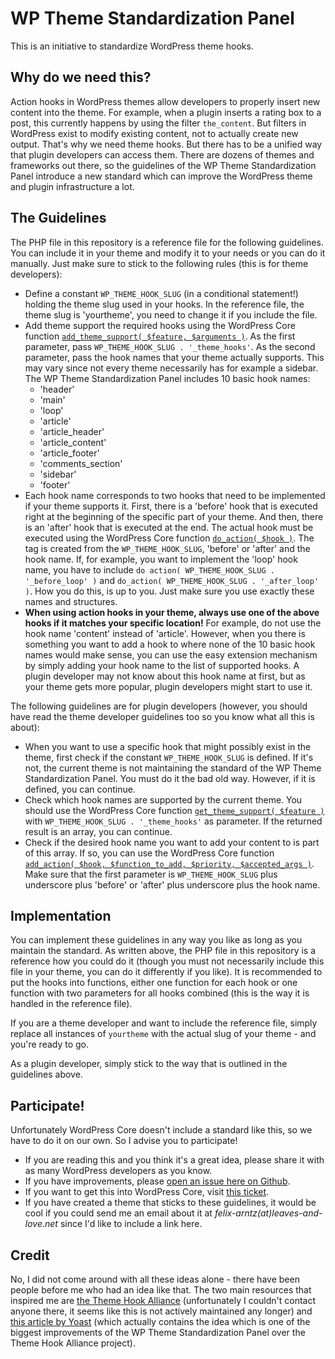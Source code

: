 WP Theme Standardization Panel
==============================

This is an initiative to standardize WordPress theme hooks.

Why do we need this?
--------------------

Action hooks in WordPress themes allow developers to properly insert new content into the theme. For example, when a plugin inserts a rating box to a post, this currently happens by using the filter `the_content`. But filters in WordPress exist to modify existing content, not to actually create new output. That's why we need theme hooks. But there has to be a unified way that plugin developers can access them. There are dozens of themes and frameworks out there, so the guidelines of the WP Theme Standardization Panel introduce a new standard which can improve the WordPress theme and plugin infrastructure a lot.

The Guidelines
--------------

The PHP file in this repository is a reference file for the following guidelines. You can include it in your theme and modify it to your needs or you can do it manually. Just make sure to stick to the following rules (this is for theme developers):

* Define a constant `WP_THEME_HOOK_SLUG` (in a conditional statement!) holding the theme slug used in your hooks. In the reference file, the theme slug is 'yourtheme', you need to change it if you include the file.
* Add theme support the required hooks using the WordPress Core function [`add_theme_support( $feature, $arguments )`](http://codex.wordpress.org/Function_Reference/add_theme_support). As the first parameter, pass `WP_THEME_HOOK_SLUG . '_theme_hooks'`. As the second parameter, pass the hook names that your theme actually supports. This may vary since not every theme necessarily has for example a sidebar. The WP Theme Standardization Panel includes 10 basic hook names:
  * 'header'
  * 'main'
  * 'loop'
  * 'article'
  * 'article_header'
  * 'article_content'
  * 'article_footer'
  * 'comments_section'
  * 'sidebar'
  * 'footer'
* Each hook name corresponds to two hooks that need to be implemented if your theme supports it. First, there is a 'before' hook that is executed right at the beginning of the specific part of your theme. And then, there is an 'after' hook that is executed at the end. The actual hook must be executed using the WordPress Core function [`do_action( $hook )`](http://codex.wordpress.org/Function_Reference/do_action). The tag is created from the `WP_THEME_HOOK_SLUG`, 'before' or 'after' and the hook name. If, for example, you want to implement the 'loop' hook name, you have to include `do action( WP_THEME_HOOK_SLUG . '_before_loop' )` and `do_action( WP_THEME_HOOK_SLUG . '_after_loop' )`. How you do this, is up to you. Just make sure you use exactly these names and structures.
* **When using action hooks in your theme, always use one of the above hooks if it matches your specific location!** For example, do not use the hook name 'content' instead of 'article'. However, when you there is something you want to add a hook to where none of the 10 basic hook names would make sense, you can use the easy extension mechanism by simply adding your hook name to the list of supported hooks. A plugin developer may not know about this hook name at first, but as your theme gets more popular, plugin developers might start to use it.

The following guidelines are for plugin developers (however, you should have read the theme developer guidelines too so you know what all this is about):

* When you want to use a specific hook that might possibly exist in the theme, first check if the constant `WP_THEME_HOOK_SLUG` is defined. If it's not, the current theme is not maintaining the standard of the WP Theme Standardization Panel. You must do it the bad old way. However, if it is defined, you can continue.
* Check which hook names are supported by the current theme. You should use the WordPress Core function [`get_theme_support( $feature )`](http://codex.wordpress.org/Function_Reference/get_theme_support) with `WP_THEME_HOOK_SLUG . '_theme_hooks'` as parameter. If the returned result is an array, you can continue.
* Check if the desired hook name you want to add your content to is part of this array. If so, you can use the WordPress Core function [`add_action( $hook, $function_to_add, $priority, $accepted_args )`](http://codex.wordpress.org/Function_Reference/add_action). Make sure that the first parameter is `WP_THEME_HOOK_SLUG` plus underscore plus 'before' or 'after' plus underscore plus the hook name.

Implementation
--------------

You can implement these guidelines in any way you like as long as you maintain the standard. As written above, the PHP file in this repository is a reference how you could do it (though you must not necessarily include this file in your theme, you can do it differently if you like). It is recommended to put the hooks into functions, either one function for each hook or one function with two parameters for all hooks combined (this is the way it is handled in the reference file).

If you are a theme developer and want to include the reference file, simply replace all instances of `yourtheme` with the actual slug of your theme - and you're ready to go.

As a plugin developer, simply stick to the way that is outlined in the guidelines above.

Participate!
------------

Unfortunately WordPress Core doesn't include a standard like this, so we have to do it on our own. So I advise you to participate!

* If you are reading this and you think it's a great idea, please share it with as many WordPress developers as you know.
* If you have improvements, please [open an issue here on Github](https://github.com/felixarntz/wp-theme-standardization-panel/issues/new).
* If you want to get this into WordPress Core, visit [this ticket](https://core.trac.wordpress.org/ticket/21506).
* If you have created a theme that sticks to these guidelines, it would be cool if you could send me an email about it at *felix-arntz(at)leaves-and-love.net* since I'd like to include a link here.

Credit
------

No, I did not come around with all these ideas alone - there have been people before me who had an idea like that. The two main resources that inspired me are [the Theme Hook Alliance](https://github.com/zamoose/themehookalliance) (unfortunately I couldn't contact anyone there, it seems like this is not actively maintained any longer) and [this article by Yoast](https://yoast.com/standard-wordpress-theme-hooks/) (which actually contains the idea which is one of the biggest improvements of the WP Theme Standardization Panel over the Theme Hook Alliance project).
